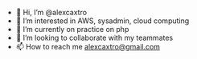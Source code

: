 - 👋 Hi, I’m @alexcaxtro
- 👀 I’m interested in AWS, sysadmin, cloud computing
- 🌱 I’m currently on practice on php 
- 💞️ I’m looking to collaborate with my teammates 
- 📫 How to reach me alexcaxtro@gmail.com

